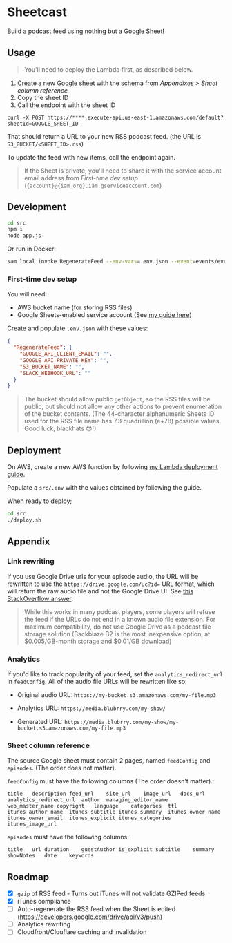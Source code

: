 # Sheetcast

Build a podcast feed using nothing but a Google Sheet!

## Usage

> You'll need to deploy the Lambda first, as described below.

1. Create a new Google sheet with the schema from _Appendixes > Sheet column reference_
2. Copy the sheet ID
3. Call the endpoint with the sheet ID

```
curl -X POST https://****.execute-api.us-east-1.amazonaws.com/default?sheetId=GOOGLE_SHEET_ID
```

That should return a URL to your new RSS podcast feed.
(the URL is `S3_BUCKET/<SHEET_ID>.rss`)

To update the feed with new items, call the endpoint again.

> If the Sheet is private, you'll need to share it with the service account email address from _First-time dev setup_ (`{account}@{iam_org}.iam.gserviceaccount.com`)

## Development


```bash
cd src
npm i
node app.js
```

Or run in Docker:
```bash
sam local invoke RegenerateFeed --env-vars=.env.json --event=events/event.json
```

### First-time dev setup

You will need:
* AWS bucket name (for storing RSS files)
* Google Sheets-enabled service account (See [my guide here](https://gist.github.com/AnalyzePlatypus/a486323a331c91f738f2245ff9a1c66f))

Create and populate `.env.json` with these values:

```json
{
  "RegenerateFeed": {
    "GOOGLE_API_CLIENT_EMAIL": "",
    "GOOGLE_API_PRIVATE_KEY": "",
    "S3_BUCKET_NAME": "",
    "SLACK_WEBHOOK_URL": ""
  }
}
```

> The bucket should allow public `getObject`, so the RSS files will be public, but should not allow any other actions to prevent enumeration of the bucket contents. (The 44-character alphanumeric Sheets ID used for the RSS file name has 7.3 quadrillion (e+78) possible values. Good luck, blackhats 😎!)

## Deployment

On AWS, create a new AWS function by following [my Lambda deployment guide](https://gist.github.com/AnalyzePlatypus/c2ae820a5ec2d2a0a92fe10212e5e72c).

Populate a `src/.env` with the values obtained by following the guide.

When ready to deploy;

```bash
cd src
./deploy.sh
```

## Appendix

### Link rewriting

If you use Google Drive urls for your episode audio, the URL will be rewritten to use the `https://drive.google.com/uc?id=` URL format, which will return the raw audio file and not the Google Drive UI. See [this StackOverflow answer](https://stackoverflow.com/a/62137958/6068782).

> While this works in many podcast players, some players will refuse the feed if the URLs do not end in a known audio file extension. For maximum compatibility, do not use Google Drive as a podcast file storage solution (Backblaze B2 is the most inexpensive option, at $0.005/GB-month storage and $0.01/GB download)

### Analytics

If you'd like to track popularity of your feed, set the `analytics_redirect_url` in `feedConfig`. All of the audio file URLs will be rewritten like so:

* Original audio URL: `https://my-bucket.s3.amazonaws.com/my-file.mp3`

* Analytics URL: `https://media.blubrry.com/my-show/`

* Generated URL: `https://media.blubrry.com/my-show/my-bucket.s3.amazonaws.com/my-file.mp3`

### Sheet column reference

The source Google sheet must contain 2 pages, named `feedConfig` and `episodes`. (The order does not matter).

`feedConfig` must have the following columns (The order doesn't matter).:

```
title	description	feed_url	site_url	image_url	docs_url	analytics_redirect_url	author	managing_editor_name	web_master_name	copyright	language	categories	ttl	itunes_author_name	itunes_subtitle	itunes_summary	itunes_owner_name	itunes_owner_email	itunes_explicit	itunes_categories	itunes_image_url
```

`episodes` must have the following columns:

```
title	url	duration	guestAuthor	is_explicit	subtitle	summary	showNotes	date	keywords
```

## Roadmap

- [x] `gzip` of RSS feed - Turns out iTunes will not validate GZIPed feeds
- [x] iTunes compliance
- [ ] Auto-regenerate the RSS feed when the Sheet is edited (https://developers.google.com/drive/api/v3/push)
- [ ] Analytics rewriting
- [ ] Cloudfront/Clouflare caching and invalidation
